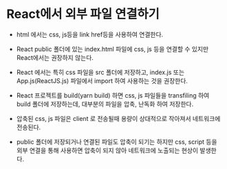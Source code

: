# React에서 외부 파일 연결하기

* html 에서는 css, js등을 link href등을 사용하여 연결한다.

* React public 폴더에 있는 index.html 파일에 css, js 등을 연결할 수 있지만 React에서는 권장하지 않는다.

* React 에서는 특히 css 파일을 src 폴더에 저장하고, index.js 또는 App.js(ReactJS.js) 파일에서 import 하여 사용하는 것을 권장한다.

* React 프로젝트를 build(yarn build) 하면 css, js 파일들을 transfiling 하여 build 폴더에 저장하는데, 대부분의 파일을 압축, 난독화 하여 저장한다.

* 압축된 css, js 파일은 client 로 전송될때 용량이 상대적으로 작아져서 네트워크에 전송된다.

* public 폴더에 저장되거나 연결된 파일도 압축이 되기는 하지만 css, script 등을 외부 연결을 통해 사용하면 압축이 되지 않아 네트워크에 노출되는 현상이 발생한다.

